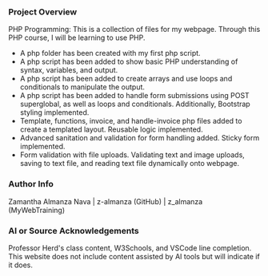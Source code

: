 ### Project Overview

PHP Programming:
This is a collection of files for my webpage. Through this PHP course, I will be learning to use PHP.
- A php folder has been created with my first php script.
- A php script has been added to show basic PHP understanding of syntax, variables, and output.
- A php script has been added to create arrays and use loops and conditionals to manipulate the output.
- A php script has been added to handle form submissions using POST superglobal, as well as loops and conditionals. Additionally, Bootstrap styling implemented. 
- Template, functions, invoice, and handle-invoice php files added to create a templated layout. Reusable logic implemented. 
- Advanced sanitation and validation for form handling added. Sticky form implemented.
- Form validation with file uploads. Validating text and image uploads, saving to text file, and reading text file dynamically onto webpage.


### Author Info

Zamantha Almanza Nava | z-almanza (GitHub) | z_almanza (MyWebTraining)


### AI or Source Acknowledgements

Professor Herd's class content, W3Schools, and VSCode line completion.
This website does not include content assisted by AI tools but will indicate if it does.